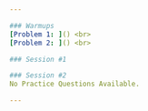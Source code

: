 ```yaml
---

### Warmups
[Problem 1: ]() <br>
[Problem 2: ]() <br>

### Session #1

### Session #2
No Practice Questions Available.

---
```

